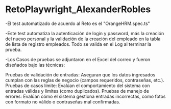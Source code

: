 # RetoPlaywright_AlexanderRobles
-El test automatizado de acuerdo al Reto es el "OrangeHRM.spec.ts"

-Este test automatiza la autenticación de login y password, más la creación del nuevo personal y la validación de la creación del empleado en la tabla de lista de registro empleados. Todo se valida en el Log al terminar la prueba.

-Los Casos de pruebas se adjuntaron en el Excel del correo y fueron diseñados bajo las técnicas:

Pruebas de validación de entradas: Aseguran que los datos ingresados cumplan con las reglas de negocio (campos requeridos, contraseñas, etc.).
Pruebas de casos límite: Evalúan el comportamiento del sistema con entradas válidas y límites (como duplicados).
Pruebas de manejo de errores: Evalúan cómo el sistema gestiona entradas incorrectas, como fotos con formato no válido o contraseñas mal confirmadas. 


